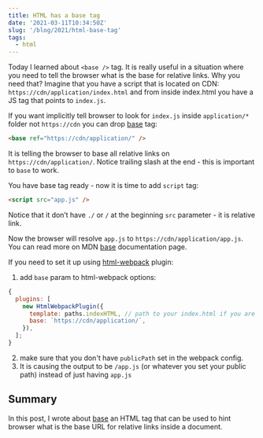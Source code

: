 ```yaml
---
title: HTML has a base tag
date: '2021-03-11T10:34:50Z'
slug: '/blog/2021/html-base-tag'
tags:
  - html
---
```


Today I learned about `<base />` tag. It is really useful in a situation where you need to tell
the browser what is the base for relative links. Why you need that?
Imagine that you have a script that is located on CDN: `https://cdn/application/index.html` and from
inside index.html you have a JS tag that points to `index.js`.

If you want implicitly tell browser to look for `index.js` inside `application/*` folder not `https://cdn`
you can drop [base](https://developer.mozilla.org/en-US/docs/Web/HTML/Element/base) tag:

```html
<base ref="https://cdn/application/" />
```

It is telling the browser to base all relative links on `https://cdn/application/`.
Notice trailing slash at the end - this is important to `base` to work.

You have base tag ready - now it is time to add `script` tag:

```html
<script src="app.js" />
```

Notice that it don’t have `./` or `/` at the beginning `src` parameter - it is relative link.

Now the browser will resolve `app.js` to `https://cdn/application/app.js`. You can read more on MDN
[base](https://developer.mozilla.org/en-US/docs/Web/HTML/Element/base) documentation page.

If you need to set it up using [html-webpack](https://webpack.js.org/plugins/html-webpack-plugin/) plugin:

1. add `base` param to html-webpack options:

```js
{
  plugins: [
    new HtmlWebpackPlugin({
      template: paths.indexHTML, // path to your index.html if you are using it
      base: `https://cdn/application/`,
    }),
  ];
}
```

2. make sure that you don't have `publicPath` set in the webpack config.
3. It is causing the output to be `/app.js` (or whatever you set your public path) instead of just having `app.js`

## Summary

In this post, I wrote about [base](https://developer.mozilla.org/en-US/docs/Web/HTML/Element/base)
an HTML tag that can be used to hint browser what is the base URL for relative links inside a document.
